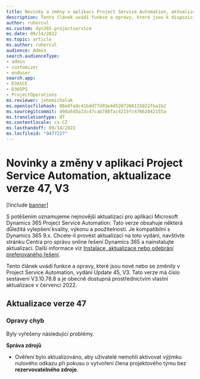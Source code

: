 ```yaml
---
title: Novinky a změny v aplikaci Project Service Automation, aktualizace verze 47, V3
description: Tento článek uvádí funkce a opravy, které jsou k dispozici v Microsoft Dynamics 365 Project Service Automation, vydání Update 47, V3.
author: ruhercul
ms.custom: dyn365-projectservice
ms.date: 09/14/2022
ms.topic: article
ms.author: ruhercul
audience: Admin
search.audienceType:
- admin
- customizer
- enduser
search.app:
- D365CE
- D365PS
- ProjectOperations
ms.reviewer: johnmichalak
ms.openlocfilehash: 08e8fa9c41bdd77d93e4d5207266115022fba1b2
ms.sourcegitcommit: 498a5d5a33c47cab788fac4215fc47662042155a
ms.translationtype: HT
ms.contentlocale: cs-CZ
ms.lasthandoff: 09/14/2022
ms.locfileid: "9477227"
---
```

# <a name="whats-new-or-changed-in-project-service-automation-update-release-47-v3"></a>Novinky a změny v aplikaci Project Service Automation, aktualizace verze 47, V3

[!include [banner](../includes/psa-now-project-operations.md)]

S potěšením oznamujeme nejnovější aktualizaci pro aplikaci Microsoft Dynamics 365 Project Service Automation. Tato verze obsahuje některá důležitá vylepšení kvality, výkonu a použitelnosti. Je kompatibilní s Dynamics 365 9.x. Chcete-li provést aktualizaci na toto vydání, navštivte stránku Centra pro správu online řešení Dynamics 365 a nainstalujte aktualizaci. Další informace viz [Instalace, aktualizace nebo odebrání preferovaného řešení](/power-platform/admin/install-remove-preferred-solution).

Tento článek uvádí funkce a opravy, které jsou nové nebo se změnily v Project Service Automation, vydání Update 45, V3. Tato verze má číslo sestavení V3.10.78.8 a je obecně dostupná prostřednictvím vlastní aktualizace v červenci 2022.

## <a name="update-release-47"></a>Aktualizace verze 47

### <a name="bug-fixes"></a>Opravy chyb

Byly vyřešeny následující problémy.

**Správa zdrojů**
- Ověření bylo aktualizováno, aby uživatelé nemohli aktivovat výjimku nulového odkazu při pokusu o vytvoření člena projektového týmu bez **rezervovatelného zdroje**.
